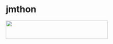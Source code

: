 # jmthon

<p align="left"><a href="https://heroku.com/deploy?template=https://github.com/anasali22010/roz"> <img src="https://img.shields.io/badge/Deploy%20To%20Heroku-purple?style=for-the-badge&logo=heroku" width="320" height="58.45"/></a></p>
